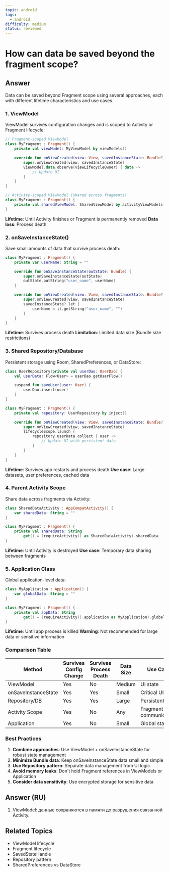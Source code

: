 ```yaml
---
topic: android
tags:
  - android
difficulty: medium
status: reviewed
---
```


# How can data be saved beyond the fragment scope?

## Answer

Data can be saved beyond Fragment scope using several approaches, each with different lifetime characteristics and use cases.

### 1. ViewModel

ViewModel survives configuration changes and is scoped to Activity or Fragment lifecycle:

```kotlin
// Fragment-scoped ViewModel
class MyFragment : Fragment() {
    private val viewModel: MyViewModel by viewModels()

    override fun onViewCreated(view: View, savedInstanceState: Bundle?) {
        super.onViewCreated(view, savedInstanceState)
        viewModel.data.observe(viewLifecycleOwner) { data ->
            // Update UI
        }
    }
}

// Activity-scoped ViewModel (shared across fragments)
class MyFragment : Fragment() {
    private val sharedViewModel: SharedViewModel by activityViewModels()
}
```

**Lifetime**: Until Activity finishes or Fragment is permanently removed
**Data loss**: Process death

### 2. onSaveInstanceState()

Save small amounts of data that survive process death:

```kotlin
class MyFragment : Fragment() {
    private var userName: String = ""

    override fun onSaveInstanceState(outState: Bundle) {
        super.onSaveInstanceState(outState)
        outState.putString("user_name", userName)
    }

    override fun onViewCreated(view: View, savedInstanceState: Bundle?) {
        super.onViewCreated(view, savedInstanceState)
        savedInstanceState?.let {
            userName = it.getString("user_name", "")
        }
    }
}
```

**Lifetime**: Survives process death
**Limitation**: Limited data size (Bundle size restrictions)

### 3. Shared Repository/Database

Persistent storage using Room, SharedPreferences, or DataStore:

```kotlin
class UserRepository(private val userDao: UserDao) {
    val userData: Flow<User> = userDao.getUserFlow()

    suspend fun saveUser(user: User) {
        userDao.insert(user)
    }
}

class MyFragment : Fragment() {
    private val repository: UserRepository by inject()

    override fun onViewCreated(view: View, savedInstanceState: Bundle?) {
        super.onViewCreated(view, savedInstanceState)
        lifecycleScope.launch {
            repository.userData.collect { user ->
                // Update UI with persistent data
            }
        }
    }
}
```

**Lifetime**: Survives app restarts and process death
**Use case**: Large datasets, user preferences, cached data

### 4. Parent Activity Scope

Share data across fragments via Activity:

```kotlin
class SharedDataActivity : AppCompatActivity() {
    var sharedData: String = ""
}

class MyFragment : Fragment() {
    private val sharedData: String
        get() = (requireActivity() as SharedDataActivity).sharedData
}
```

**Lifetime**: Until Activity is destroyed
**Use case**: Temporary data sharing between fragments

### 5. Application Class

Global application-level data:

```kotlin
class MyApplication : Application() {
    var globalData: String = ""
}

class MyFragment : Fragment() {
    private val appData: String
        get() = (requireActivity().application as MyApplication).globalData
}
```

**Lifetime**: Until app process is killed
**Warning**: Not recommended for large data or sensitive information

### Comparison Table

| Method | Survives Config Change | Survives Process Death | Data Size | Use Case |
|--------|------------------------|------------------------|-----------|----------|
| ViewModel | Yes | No | Medium | UI state |
| onSaveInstanceState | Yes | Yes | Small | Critical UI state |
| Repository/DB | Yes | Yes | Large | Persistent data |
| Activity Scope | Yes | No | Any | Fragment communication |
| Application | Yes | No | Small | Global state |

### Best Practices

1. **Combine approaches**: Use ViewModel + onSaveInstanceState for robust state management
2. **Minimize Bundle data**: Keep onSaveInstanceState data small and simple
3. **Use Repository pattern**: Separate data management from UI logic
4. **Avoid memory leaks**: Don't hold Fragment references in ViewModels or Application
5. **Consider data sensitivity**: Use encrypted storage for sensitive data

## Answer (RU)
1. ViewModel: данные сохраняются в памяти до разрушения связанной Activity.

## Related Topics
- ViewModel lifecycle
- Fragment lifecycle
- SavedStateHandle
- Repository pattern
- SharedPreferences vs DataStore
